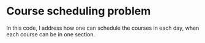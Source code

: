 # Course scheduling problem
In this code, I address how one can schedule the courses in each day, when each course can be in one section.
